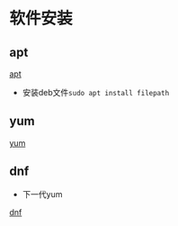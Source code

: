 # 软件安装

## apt

[apt](Linux_apt.md)

- 安装deb文件`sudo apt install filepath`

## yum

[yum](Linux_Yum.md)

## dnf

- 下一代yum

[dnf](Linux_Dnf.md)